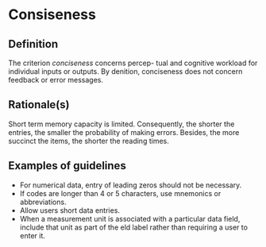 # Consiseness

## Definition

The criterion *conciseness* concerns percep- tual and cognitive workload for individual inputs or outputs.  By denition, conciseness does not concern feedback or error messages.

## Rationale(s)

Short term memory capacity is limited. Consequently, the shorter the entries, the smaller the probability of making errors. Besides, the more succinct the items, the shorter the reading times.

## Examples of guidelines
* For numerical data, entry of leading zeros should not be necessary.
* If codes are longer than 4 or 5 characters, use mnemonics or abbreviations.
* Allow users short data entries.
* When a measurement unit is associated with a particular data field, include that unit as part of the eld label rather than requiring a user to enter it.